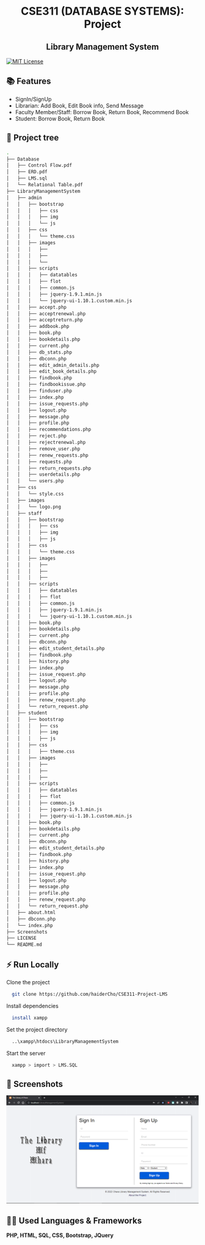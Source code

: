 <h1 align="center"> CSE311 (DATABASE SYSTEMS): Project </h1>
<h2 align="center"> Library Management System </h2>

[![MIT License](https://img.shields.io/badge/License-MIT-green.svg)](https://choosealicense.com/licenses/mit/)


## 📚 Features

- SignIn/SignUp
- Librarian: Add Book, Edit Book info, Send Message
- Faculty Member/Staff: Borrow Book, Return Book, Recommend Book
- Student: Borrow Book, Return Book


## 🌲 Project tree
```bash
.
├── Database
│   ├── Control Flow.pdf
│   ├── ERD.pdf
│   ├── LMS.sql
│   └── Relational Table.pdf
├── LibraryManagementSystem
│   ├── admin
│   │   ├── bootstrap
│   │   │   ├── css
│   │   │   ├── img
│   │   │   └── js
│   │   ├── css
│   │   │   └── theme.css
│   │   ├── images
│   │   │   ├──
│   │   │   ├──
│   │   │   └──
│   │   ├── scripts
│   │   │   ├── datatables
│   │   │   ├── flot
│   │   │   ├── common.js
│   │   │   ├── jquery-1.9.1.min.js
│   │   │   └── jquery-ui-1.10.1.custom.min.js
│   │   ├── accept.php 
│   │   ├── acceptrenewal.php 
│   │   ├── acceptreturn.php 
│   │   ├── addbook.php 
│   │   ├── book.php 
│   │   ├── bookdetails.php 
│   │   ├── current.php 
│   │   ├── db_stats.php 
│   │   ├── dbconn.php 
│   │   ├── edit_admin_details.php 
│   │   ├── edit_book_details.php 
│   │   ├── findbook.php 
│   │   ├── findbookissue.php 
│   │   ├── finduser.php 
│   │   ├── index.php 
│   │   ├── issue_requests.php 
│   │   ├── logout.php 
│   │   ├── message.php 
│   │   ├── profile.php 
│   │   ├── recommendations.php 
│   │   ├── reject.php 
│   │   ├── rejectrenewal.php 
│   │   ├── remove_user.php 
│   │   ├── renew_requests.php 
│   │   ├── requests.php 
│   │   ├── return_requests.php 
│   │   ├── userdetails.php 
│   │   └── users.php 
│   ├── css
│   │   └── style.css
│   ├── images
│   │   └── logo.png
│   ├── staff
│   │   ├── bootstrap
│   │   │   ├── css
│   │   │   ├── img
│   │   │   ├── js
│   │   ├── css
│   │   │   └── theme.css
│   │   ├── images
│   │   │   ├──
│   │   │   ├──
│   │   │   ├──
│   │   ├── scripts
│   │   │   ├── datatables
│   │   │   ├── flot
│   │   │   ├── common.js
│   │   │   ├── jquery-1.9.1.min.js
│   │   │   └── jquery-ui-1.10.1.custom.min.js
│   │   ├── book.php
│   │   ├── bookdetails.php
│   │   ├── current.php
│   │   ├── dbconn.php
│   │   ├── edit_student_details.php
│   │   ├── findbook.php
│   │   ├── history.php
│   │   ├── index.php
│   │   ├── issue_request.php
│   │   ├── logout.php
│   │   ├── message.php
│   │   ├── profile.php
│   │   ├── renew_request.php
│   │   └── return_request.php
│   ├── student
│   │   ├── bootstrap
│   │   │   ├── css
│   │   │   ├── img
│   │   │   ├── js
│   │   ├── css
│   │   │   ├── theme.css
│   │   ├── images
│   │   │   ├──
│   │   │   ├──
│   │   │   ├──
│   │   ├── scripts
│   │   │   ├── datatables
│   │   │   ├── flot
│   │   │   ├── common.js
│   │   │   ├── jquery-1.9.1.min.js
│   │   │   ├── jquery-ui-1.10.1.custom.min.js
│   │   ├── book.php
│   │   ├── bookdetails.php
│   │   ├── current.php
│   │   ├── dbconn.php
│   │   ├── edit_student_details.php
│   │   ├── findbook.php
│   │   ├── history.php
│   │   ├── index.php
│   │   ├── issue_request.php
│   │   ├── logout.php
│   │   ├── message.php
│   │   ├── profile.php
│   │   ├── renew_request.php
│   │   └── return_request.php
│   ├── about.html
│   ├── dbconn.php
│   └── index.php
├── Screenshots
├── LICENSE
└── README.md

```


## ⚡ Run Locally

Clone the project
```bash
  git clone https://github.com/haiderCho/CSE311-Project-LMS
```

Install dependencies
```bash
  install xampp 
```

Set the project directory
```bash
  ..\xampp\htdocs\LibraryManagementSystem
```

Start the server
```bash
  xampp > import > LMS.SQL 
```


## 📸 Screenshots

![App Screenshot](https://github.com/haiderCho/CSE311-Project-LMS/blob/main/Screenshots/0.%20Front%20(SignIn-SignUp)%20Page.png?raw=true)


## 👨‍💻 Used Languages & Frameworks
<b> PHP, HTML, SQL, CSS, Bootstrap, JQuery </b>
